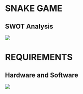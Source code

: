 # SNAKE GAME
## SWOT Analysis 
![](https://user-images.githubusercontent.com/81437205/114986436-a33cc180-9eb1-11eb-8a5b-48e54ecada27.jpg)

# REQUIREMENTS
## Hardware and Software 
![](https://user-images.githubusercontent.com/81437205/114990654-5dcec300-9eb6-11eb-82c9-de792c88222e.jpg)



